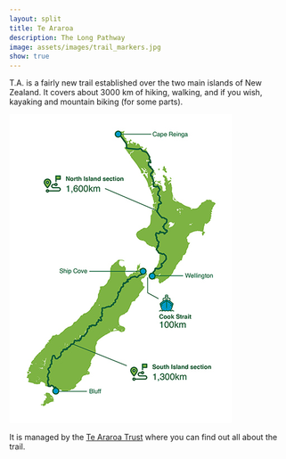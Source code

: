 ```yaml
---
layout: split
title: Te Araroa
description: The Long Pathway
image: assets/images/trail_markers.jpg
show: true
---
```


T.A. is a fairly new trail established over the two main islands of New Zealand. It covers about 3000 km of hiking, walking, and if you wish, kayaking and mountain biking (for some parts).

![](assets/images/Te-Araroa-Map-Graphic-web.jpg)

It is managed by the [Te Araroa Trust](https://www.teararoa.org.nz/) where you can find out all about the trail.


